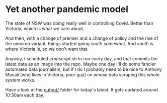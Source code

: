 Yet another pandemic model
==========================

The state of NSW was doing really well in controlling Covid. Better than
Victoria, which is what we care about.

And then, with a change of premier and a change of policy and the rise of
the omicron variant, things started going south somewhat. And south is
where Victoria is, so we don't want that.

Anyway, I scheduled *cronscript.sh* to run every day, and that commits
the latest data as an image into the repo. Maybe one day I'll do some
fancier automated data journalism; but if I do I probably need to be
nice to Anthony Macali (who lives in Victoria, poor guy) on whose
data scraping this whole system works.

Have a look at the [output/](output/) folder for today's latest.
It gets updated around 10:30am each day.
